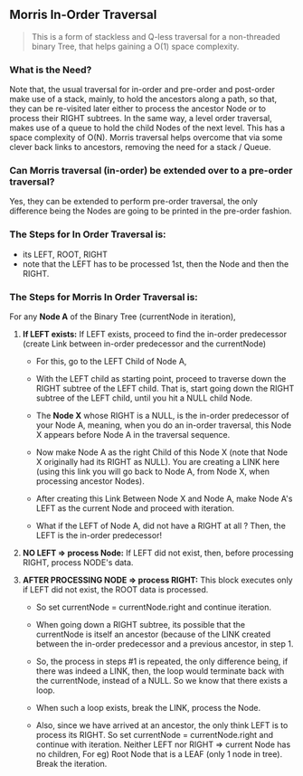 ## Morris In-Order Traversal

> This is a form of stackless and Q-less traversal for a non-threaded binary Tree, that helps gaining a O(1) space complexity.

### What is the Need?
Note that, the usual traversal for in-order and pre-order and post-order make use of a stack, mainly, to hold the ancestors along a path, so that, they can be re-visited later either to process the ancestor Node or to process their RIGHT subtrees. In the same way, a level order traversal, makes use of a queue to hold the child Nodes of the next level. This has a space complexity of O(N). Morris traversal helps overcome that via some clever back links to ancestors, removing the need for a stack / Queue.

### Can Morris traversal (in-order) be extended over to a pre-order traversal?
Yes, they can be extended to perform pre-order traversal, the only difference being
the Nodes are going to be printed in the pre-order fashion.

### The Steps for In Order Traversal is:
- its LEFT, ROOT, RIGHT
- note that the LEFT has to be processed 1st, then the Node and then the  RIGHT.


### The Steps for Morris In Order Traversal is:
For any **Node A** of the Binary Tree (currentNode in iteration),

1) **If LEFT exists:**
    If LEFT exists, proceed to find the in-order predecessor (create Link between in-order predecessor and the currentNode)

    - For this, go to the LEFT Child of Node A,

    - With the LEFT child as starting point, proceed to traverse down the RIGHT subtree of the LEFT child. That is, start going down the RIGHT subtree of the LEFT child, until you hit a NULL child Node.

    - The **Node X** whose RIGHT is a NULL, is the in-order predecessor  of your Node A, meaning, when you do an in-order traversal, this Node X appears before Node A in the traversal sequence.

    - Now make Node A as the right Child of this Node X (note that Node X originally had its RIGHT as NULL). You are creating a LINK here (using this link you will go back to Node A, from Node X, when processing ancestor Nodes).

    - After creating this Link Between Node X and Node A, make Node A's LEFT as the current Node and proceed with iteration.

    - What if the LEFT of Node A, did not have a RIGHT at all ?  Then, the LEFT is the in-order predecessor!

2) **NO LEFT => process Node:**
If LEFT did not exist, then, before processing RIGHT, process NODE's data.

3) **AFTER PROCESSING NODE => process RIGHT:**
This block executes only if LEFT did not exist, the ROOT data is processed. 

    - So set currentNode = currentNode.right and continue iteration.

    - When going down a RIGHT subtree, its possible that the currentNode is itself an ancestor (because of the LINK created between the in-order predecessor and a previous ancestor, in step 1.

    - So, the process in steps #1 is repeated, the only difference being, if there was indeed a LINK, then, the loop would terminate back with the currentNode, instead of a NULL. So we know that there exists a loop.

    - When such a loop exists, break the LINK, process the Node.

    - Also, since we have arrived at an ancestor, the only think LEFT is to process its RIGHT. So set currentNode = currentNode.right and continue with iteration. Neither LEFT nor RIGHT => current Node has no children, For eg) Root Node that is a LEAF (only 1 node in tree). Break the iteration.
         